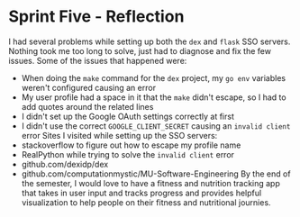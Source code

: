 # Sprint Five - Reflection
I had several problems while setting up both the `dex` and `flask` SSO servers. Nothing took me too long to solve, just had to diagnose and fix the few issues. Some of the issues that happened were:
- When doing the `make` command for the `dex` project, my `go env` variables weren't configured causing an error
- My user profile had a space in it that the `make` didn't escape, so I had to add quotes around the related lines
- I didn't set up the Google OAuth settings correctly at first
- I didn't use the correct `GOOGLE_CLIENT_SECRET` causing an `invalid client` error
Sites I visited while setting up the SSO servers:
- stackoverflow to figure out how to escape my profile name
- RealPython while trying to solve the `invalid client` error
- github.com/dexidp/dex
- github.com/computationmystic/MU-Software-Engineering
By the end of the semester, I would love to have a fitness and nutrition tracking app that takes in user input and tracks progress and provides helpful visualization to help people on their fitness and nutritional journies.
